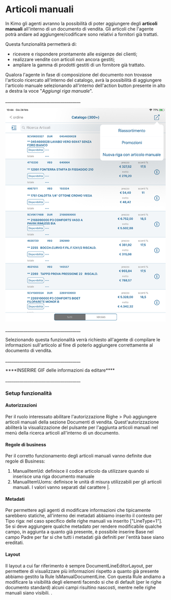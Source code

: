 # Articoli manuali

In Kimo gli agenti avranno la possibilità di poter aggiungere degli **articoli manuali** all'interno di un documento di vendita. Gli articoli che l'agente potrà andare ad aggiungere/codificare sono relativi a fornitori già trattati.&#x20;

Questa funzionalità permetterà di:&#x20;

* ricevere e rispondere prontamente alle esigenze dei clienti;
* realizzare vendite con articoli non ancora gestiti;&#x20;
* ampliare la gamma di prodotti gestiti di un fornitore già trattato.



Qualora l'agente in fase di composizione del documento non trovasse l'articolo ricercato all'interno del catalogo, avrà la possibilità di aggiungere l'articolo manuale selezionando all'interno dell'action button presente in alto a destra la voce "_Aggiungi riga manuale_".

\_\_\_\_\_\_\_\_\_\_\_\_\_\_\_\_\_\_\_\_\_\_\_\_\_\_\_\_\_\_\_\_\_\_\_\_\_

![](<../.gitbook/assets/Simulator Screen Shot - iPad (5th generation) - 2022-02-24 at 10.44.05.png>)

\_\_\_\_\_\_\_\_\_\_\_\_\_\_\_\_\_\_\_\_\_\_\_\_\_\_\_\_\_\_\_\_\_\_\_\_\_&#x20;

Selezionando questa funzionalità verrà richiesto all'agente di compilare le informazioni sull'articolo al fine di poterlo aggiungere correttamente al documento di vendita.

\_\_\_\_\_\_\_\_\_\_\_\_\_\_\_\_\_\_\_\_\_\_\_\_\_\_\_\_\_\_\_\_\_\_\_\_\_

\*\*\*\*INSERIRE GIF delle informazioni da editare\*\*\*\*

\_\_\_\_\_\_\_\_\_\_\_\_\_\_\_\_\_\_\_\_\_\_\_\_\_\_\_\_\_\_\_\_\_\_\_\_\_

### Setup funzionalità

#### Autorizzazioni

Per il ruolo interessato abilitare l'autorizzazione Righe > Può aggiungere articoli manuali della sezione Documenti di vendita. Quest'autorizzazione abiliterà la visualizzazione del pulsante per l'aggiunta articoli manuali nel menù della ricerca articoli all'interno di un documento.

#### Regole di business

Per il corretto funzionamento degli articoli manuali vanno definite due regole di Business:

1. ManualItem\Id: definisce il codice articolo da utilizzare quando si inserisce una riga documento manuale
2. ManualItem\Uoms: definisce le unità di misura utilizzabili per gli articoli manuali. I valori vanno separati dal carattere |.

#### Metadati

Per permettere agli agenti di modificare informazioni che tipicamente sarebbero statiche, all'interno dei metadati abbiamo inserito il contesto per Tipo riga: nel caso specifico delle righe manuali va inserito \["LineType=1"]. Se si deve aggiungere qualche metadato per rendere modificabile qualche campo, in aggiunta a quanto già presente, è possibile inserire Base nel campo Padre per far si che tutti i metadati già definiti per l'entità base siano ereditati.

#### Layout

Il layout a cui far riferimento è sempre DocumentLineEditorLayout, per permettere di visualizzare più informazioni rispetto a quanto già presente abbiamo gestito la Rule IsManualDocumentLine. Con questa Rule andiamo a modificare la visibilità degli elementi facendo si che di default (per le righe documento standard) alcuni campi risultino nascosti, mentre nelle righe manuali siano visibili.
.